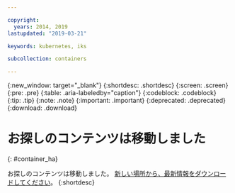 ```yaml
---

copyright:
  years: 2014, 2019
lastupdated: "2019-03-21"

keywords: kubernetes, iks

subcollection: containers

---
```


{:new_window: target="_blank"}
{:shortdesc: .shortdesc}
{:screen: .screen}
{:pre: .pre}
{:table: .aria-labeledby="caption"}
{:codeblock: .codeblock}
{:tip: .tip}
{:note: .note}
{:important: .important}
{:deprecated: .deprecated}
{:download: .download}



# お探しのコンテンツは移動しました
{: #container_ha}

お探しのコンテンツは移動しました。 <a href="https://github.com/IBM-Bluemix-Docs/containers/raw/master/Running_single_and_scalable_containers_in_IBM_Cloud_Container_Service.zip">新しい場所から、最新情報をダウンロードしてください</a>。
{:shortdesc}
